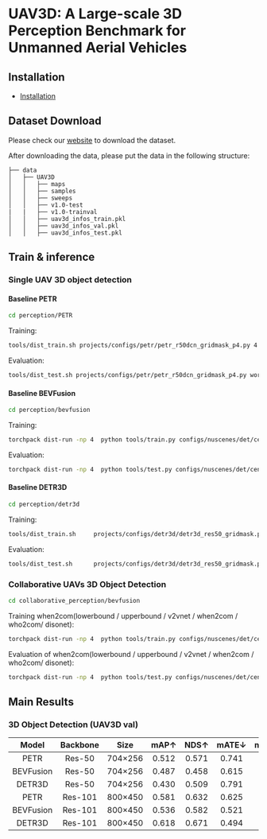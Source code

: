 # UAV3D: A Large-scale 3D Perception Benchmark for Unmanned Aerial Vehicles


## Installation
- [Installation](https://github.com/huiyegit/UAV3D/tree/main)

## Dataset Download
Please check our [website](https://github.com/huiyegit/UAV3D/tree/main) to download the dataset.

After downloading the data, please put the data in the following structure:
```shell
├── data
│   ├── UAV3D
│   │   ├── maps
│   │   ├── samples
│   │   ├── sweeps
│   │   ├── v1.0-test
|   |   ├── v1.0-trainval
│   │   ├── uav3d_infos_train.pkl
│   │   ├── uav3d_infos_val.pkl
│   │   ├── uav3d_infos_test.pkl
```
## Train & inference
### Single UAV 3D object detection
#### Baseline PETR
```bash
cd perception/PETR
```
Training:
```bash
tools/dist_train.sh projects/configs/petr/petr_r50dcn_gridmask_p4.py 4 --work-dir work_dirs/petr_r50dcn_gridmask_p4/
```
Evaluation:
```bash
tools/dist_test.sh projects/configs/petr/petr_r50dcn_gridmask_p4.py work_dirs/petr_r50dcn_gridmask_p4/latest.pth 8 --eval bbox
```
#### Baseline BEVFusion
```bash
cd perception/bevfusion
```
Training:
```bash
torchpack dist-run -np 4  python tools/train.py configs/nuscenes/det/centerhead/lssfpn/camera/256x704/resnet/default.yaml    --run-dir runs/resnet50
```
Evaluation:
```bash
torchpack dist-run -np 4  python tools/test.py configs/nuscenes/det/centerhead/lssfpn/camera/256x704/resnet/default.yaml   runs/resnet50/epoch_24.pth   --eval bbox
```
#### Baseline DETR3D
```bash
cd perception/detr3d
```
Training:
```bash
tools/dist_train.sh     projects/configs/detr3d/detr3d_res50_gridmask.py   4  --work-dir      work_dirs/detr3d_res50_gridmask/
```
Evaluation:
```bash
tools/dist_test.sh      projects/configs/detr3d/detr3d_res50_gridmask.py     work_dirs/detr3d_res50_gridmask/epoch_24.pth  4  --eval bbox
```
### Collaborative UAVs 3D Object Detection
```bash
cd collaborative_perception/bevfusion
```
Training when2com(lowerbound / upperbound / v2vnet / when2com / who2com/ disonet):
```bash
torchpack dist-run -np 4  python tools/train.py configs/nuscenes/det/centerhead/lssfpn/camera/256x704/swint/when2com/default.yaml --model.encoders.camera.backbone.init_cfg.checkpoint pretrained/swint-nuimages-pretrained.pth    --run-dir runs/when2com
```
Evaluation of when2com(lowerbound / upperbound / v2vnet / when2com / who2com/ disonet):
```bash
torchpack dist-run -np 4  python tools/test.py configs/nuscenes/det/centerhead/lssfpn/camera/256x704/swint/when2com/default.yaml    runs/when2com/epoch_24.pth   --eval bbox
```
## Main Results
### 3D Object Detection (UAV3D val)


|  Model  | Backbone | Size  | mAP↑  | NDS↑  | mATE↓  | mASE↓  | mAOE↓  | Checkpoint  | Log  |
| :--: | :-------: | :--: | :--: | :--: | :--: | :--: | :--: | :--: | :--: |
| PETR | Res-50 | 704×256 |0.512|0.571|0.741|0.173|0.072| [link](https://github.com/huiyegit/UAV3D/tree/main) |  [link](https://github.com/huiyegit/UAV3D/tree/main)  |  
|BEVFusion|Res-50|704×256 |0.487|0.458|0.615|0.152|1.000| [link](https://github.com/huiyegit/UAV3D/tree/main) |  [link](https://github.com/huiyegit/UAV3D/tree/main)  |     
|DETR3D| Res-50 | 704×256 |0.430|0.509|0.791|0.187|0.100| [link](https://github.com/huiyegit/UAV3D/tree/main) |  [link](https://github.com/huiyegit/UAV3D/tree/main)  |   
| PETR | Res-101 | 800×450|0.581|0.632|0.625|0.160|0.064| [link](https://github.com/huiyegit/UAV3D/tree/main) |  [link](https://github.com/huiyegit/UAV3D/tree/main)  |  
|BEVFusion|Res-101|800×450|0.536|0.582|0.521|0.154|0.343| [link](https://github.com/huiyegit/UAV3D/tree/main) |  [link](https://github.com/huiyegit/UAV3D/tree/main)  |      
|DETR3D| Res-101 | 800×450|0.618|0.671|0.494|0.158|0.070| [link](https://github.com/huiyegit/UAV3D/tree/main) |  [link](https://github.com/huiyegit/UAV3D/tree/main)  |  
